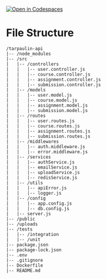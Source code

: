 [![Open in Codespaces](https://classroom.github.com/assets/launch-codespace-7f7980b617ed060a017424585567c406b6ee15c891e84e1186181d67ecf80aa0.svg)](https://classroom.github.com/open-in-codespaces?assignment_repo_id=11289458)
# File Structure
```
/tarpaulin-api
|-- /node_modules
|-- /src
|   |-- /controllers
|   |   |-- user.controller.js
|   |   |-- course.controller.js
|   |   |-- assignment.controller.js
|   |   |-- submission.controller.js
|   |-- /models
|   |   |-- user.model.js
|   |   |-- course.model.js
|   |   |-- assignment.model.js
|   |   |-- submission.model.js
|   |-- /routes
|   |   |-- user.routes.js
|   |   |-- course.routes.js
|   |   |-- assignment.routes.js
|   |   |-- submission.routes.js
|   |-- /middlewares
|   |   |-- auth.middleware.js
|   |   |-- error.middleware.js
|   |-- /services
|   |   |-- authService.js
|   |   |-- emailService.js
|   |   |-- uploadService.js
|   |   |-- redisService.js
|   |-- /utils
|   |   |-- apiError.js
|   |   |-- logger.js
|   |-- /config
|   |   |-- app.config.js
|   |   |-- db.config.js
|   |-- server.js
|-- /public
|-- /uploads
|-- /tests
|   |-- /integration
|   |-- /unit
|-- package.json
|-- package-lock.json
|-- .env
|-- .gitignore
|-- Dockerfile
|-- README.md
```

